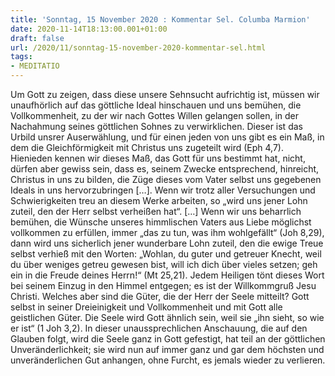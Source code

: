 ```yaml
---
title: 'Sonntag, 15 November 2020 : Kommentar Sel. Columba Marmion'
date: 2020-11-14T18:13:00.001+01:00
draft: false
url: /2020/11/sonntag-15-november-2020-kommentar-sel.html
tags: 
- MEDITATIO
---
```


Um Gott zu zeigen, dass diese unsere Sehnsucht aufrichtig ist, müssen wir unaufhörlich auf das göttliche Ideal hinschauen und uns bemühen, die Vollkommenheit, zu der wir nach Gottes Willen gelangen sollen, in der Nachahmung seines göttlichen Sohnes zu verwirklichen. Dieser ist das Urbild unsrer Auserwählung, und für einen jeden von uns gibt es ein Maß, in dem die Gleichförmigkeit mit Christus uns zugeteilt wird (Eph 4,7). Hienieden kennen wir dieses Maß, das Gott für uns bestimmt hat, nicht, dürfen aber gewiss sein, dass es, seinem Zwecke entsprechend, hinreicht, Christus in uns zu bilden, die Züge dieses vom Vater selbst uns gegebenen Ideals in uns hervorzubringen \[…\]. Wenn wir trotz aller Versuchungen und Schwierigkeiten treu an diesem Werke arbeiten, so „wird uns jener Lohn zuteil, den der Herr selbst verheißen hat“. \[…\] Wenn wir uns beharrlich bemühen, die Wünsche unseres himmlischen Vaters aus Liebe möglichst vollkommen zu erfüllen, immer „das zu tun, was ihm wohlgefällt“ (Joh 8,29), dann wird uns sicherlich jener wunderbare Lohn zuteil, den die ewige Treue selbst verhieß mit den Worten: „Wohlan, du guter und getreuer Knecht, weil du über weniges getreu gewesen bist, will ich dich über vieles setzen; geh ein in die Freude deines Herrn!“ (Mt 25,21). Jedem Heiligen tönt dieses Wort bei seinem Einzug in den Himmel entgegen; es ist der Willkommgruß Jesu Christi. Welches aber sind die Güter, die der Herr der Seele mitteilt? Gott selbst in seiner Dreieinigkeit und Vollkommenheit und mit Gott alle geistlichen Güter. Die Seele wird Gott ähnlich sein, weil sie „ihn sieht, so wie er ist“ (1 Joh 3,2). In dieser unaussprechlichen Anschauung, die auf den Glauben folgt, wird die Seele ganz in Gott gefestigt, hat teil an der göttlichen Unveränderlichkeit; sie wird nun auf immer ganz und gar dem höchsten und unveränderlichen Gut anhangen, ohne Furcht, es jemals wieder zu verlieren.